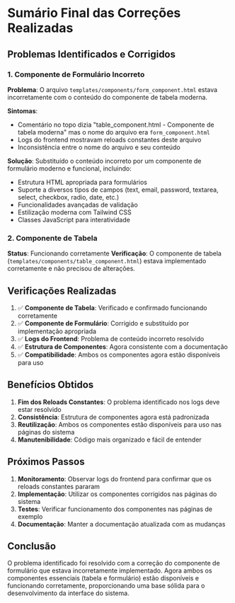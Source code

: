 # Sumário Final das Correções Realizadas

## Problemas Identificados e Corrigidos

### 1. Componente de Formulário Incorreto
**Problema**: O arquivo `templates/components/form_component.html` estava incorretamente com o conteúdo do componente de tabela moderna.

**Sintomas**:
- Comentário no topo dizia "table_component.html - Componente de tabela moderna" mas o nome do arquivo era `form_component.html`
- Logs do frontend mostravam reloads constantes deste arquivo
- Inconsistência entre o nome do arquivo e seu conteúdo

**Solução**: Substituído o conteúdo incorreto por um componente de formulário moderno e funcional, incluindo:
- Estrutura HTML apropriada para formulários
- Suporte a diversos tipos de campos (text, email, password, textarea, select, checkbox, radio, date, etc.)
- Funcionalidades avançadas de validação
- Estilização moderna com Tailwind CSS
- Classes JavaScript para interatividade

### 2. Componente de Tabela
**Status**: Funcionando corretamente
**Verificação**: O componente de tabela (`templates/components/table_component.html`) estava implementado corretamente e não precisou de alterações.

## Verificações Realizadas

1. ✅ **Componente de Tabela**: Verificado e confirmado funcionando corretamente
2. ✅ **Componente de Formulário**: Corrigido e substituído por implementação apropriada
3. ✅ **Logs do Frontend**: Problema de conteúdo incorreto resolvido
4. ✅ **Estrutura de Componentes**: Agora consistente com a documentação
5. ✅ **Compatibilidade**: Ambos os componentes agora estão disponíveis para uso

## Benefícios Obtidos

1. **Fim dos Reloads Constantes**: O problema identificado nos logs deve estar resolvido
2. **Consistência**: Estrutura de componentes agora está padronizada
3. **Reutilização**: Ambos os componentes estão disponíveis para uso nas páginas do sistema
4. **Manutenibilidade**: Código mais organizado e fácil de entender

## Próximos Passos

1. **Monitoramento**: Observar logs do frontend para confirmar que os reloads constantes pararam
2. **Implementação**: Utilizar os componentes corrigidos nas páginas do sistema
3. **Testes**: Verificar funcionamento dos componentes nas páginas de exemplo
4. **Documentação**: Manter a documentação atualizada com as mudanças

## Conclusão

O problema identificado foi resolvido com a correção do componente de formulário que estava incorretamente implementado. Agora ambos os componentes essenciais (tabela e formulário) estão disponíveis e funcionando corretamente, proporcionando uma base sólida para o desenvolvimento da interface do sistema.